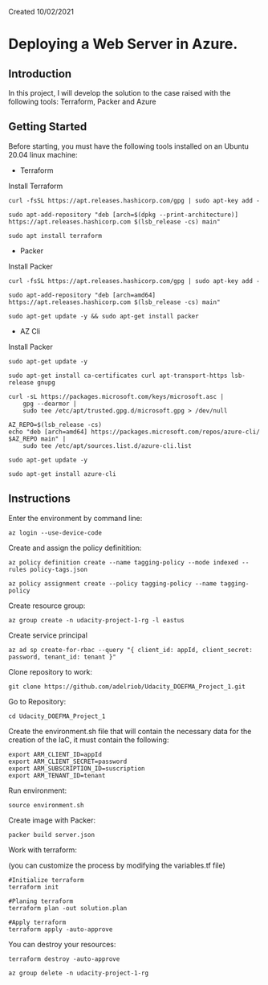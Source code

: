 Created 10/02/2021
# Deploying a Web Server in Azure. 

## Introduction
In this project, I will develop the solution to the case raised with the following tools: Terraform, Packer and Azure

## Getting Started
Before starting, you must have the following tools installed on an Ubuntu 20.04 linux machine:
* Terraform

Install Terraform

```
curl -fsSL https://apt.releases.hashicorp.com/gpg | sudo apt-key add -

sudo apt-add-repository "deb [arch=$(dpkg --print-architecture)] https://apt.releases.hashicorp.com $(lsb_release -cs) main"

sudo apt install terraform
```

* Packer

Install Packer

```
curl -fsSL https://apt.releases.hashicorp.com/gpg | sudo apt-key add -

sudo apt-add-repository "deb [arch=amd64] https://apt.releases.hashicorp.com $(lsb_release -cs) main"

sudo apt-get update -y && sudo apt-get install packer
```

* AZ Cli

Install Packer

```
sudo apt-get update -y

sudo apt-get install ca-certificates curl apt-transport-https lsb-release gnupg

curl -sL https://packages.microsoft.com/keys/microsoft.asc |
    gpg --dearmor |
    sudo tee /etc/apt/trusted.gpg.d/microsoft.gpg > /dev/null

AZ_REPO=$(lsb_release -cs)
echo "deb [arch=amd64] https://packages.microsoft.com/repos/azure-cli/ $AZ_REPO main" |
    sudo tee /etc/apt/sources.list.d/azure-cli.list

sudo apt-get update -y

sudo apt-get install azure-cli
```

## Instructions

Enter the environment by command line:
```
az login --use-device-code
```

Create and assign the policy definitition:
```
az policy definition create --name tagging-policy --mode indexed --rules policy-tags.json

az policy assignment create --policy tagging-policy --name tagging-policy
```

Create resource group:

```
az group create -n udacity-project-1-rg -l eastus
```

Create service principal

```
az ad sp create-for-rbac --query "{ client_id: appId, client_secret: password, tenant_id: tenant }"
```

Clone repository to work:

```
git clone https://github.com/adelriob/Udacity_DOEFMA_Project_1.git

```

Go to Repository:

```
cd Udacity_DOEFMA_Project_1
```



Create the environment.sh file that will contain the necessary data for the creation of the IaC, it must contain the following:
```
export ARM_CLIENT_ID=appId
export ARM_CLIENT_SECRET=password
export ARM_SUBSCRIPTION_ID=suscription
export ARM_TENANT_ID=tenant
```

Run environment:
```
source environment.sh
```

Create image with Packer:

```
packer build server.json
```

Work with terraform:

(you can customize the process by modifying the variables.tf file)

```
#Initialize terraform
terraform init

#Planing terraform
terraform plan -out solution.plan

#Apply terraform
terraform apply -auto-approve
```

You can destroy your resources:

```
terraform destroy -auto-approve

az group delete -n udacity-project-1-rg
```
